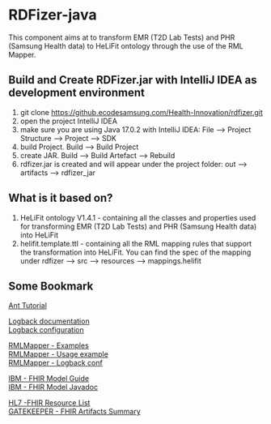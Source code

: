 # RDFizer-java <!-- omit in toc -->

This component aims at to transform EMR (T2D Lab Tests) and PHR (Samsung Health data) to HeLiFit ontology through the use of the RML Mapper.


## Build and Create RDFizer.jar with IntelliJ IDEA as development environment

1. git clone https://github.ecodesamsung.com/Health-Innovation/rdfizer.git
2. open the project IntelliJ IDEA
3. make sure you are using Java 17.0.2 with IntelliJ IDEA: File --> Project Structure --> Project --> SDK
4. build Project. Build --> Build Project
5. create JAR. Build --> Build Artefact --> Rebuild
6. rdfizer.jar is created and will appear under the project folder: out --> artifacts --> rdfizer_jar


## What is it based on?
1. HeLiFit ontology V1.4.1 - containing all the classes and properties used for transforming EMR (T2D Lab Tests) and PHR (Samsung Health data) into HeLiFit
2. helifit.template.ttl - containing all the RML mapping rules that support the transformation into HeLiFit. You can find the spec of the mapping under rdfizer --> src --> resources --> mappings.helifit


## Some Bookmark

[Ant Tutorial](https://www.javaguicodexample.com/antworksheet3.html)

[Logback documentation](https://logback.qos.ch/documentation.html)  
[Logback configuration](https://logback.qos.ch/manual/configuration.html)

[RMLMapper - Examples](https://github.com/RMLio/rmlmapper-java/tree/master/src/test/java/be/ugent/rml)  
[RMLMapper - Usage example](https://github.com/RMLio/rmlmapper-java/blob/master/src/test/java/be/ugent/rml/readme/ReadmeTest.java)  
[RMLMapper - Logback conf](https://github.com/RMLio/rmlmapper-java/blob/master/src/test/resources/logback.xml)

[IBM - FHIR Model Guide](https://ibm.github.io/FHIR/guides/FHIRModelGuide)  
[IBM - FHIR Model Javadoc](https://ibm.github.io/FHIR/javadocs/latest/overview-summary.html)

[HL7 -FHIR Resource List](https://hl7.org/fhir/2021may/resourcelist.html)  
[GATEKEEPER - FHIR Artifacts Summary](https://build.fhir.org/ig/gatekeeper-project/gk-fhir-ig/artifacts.html)